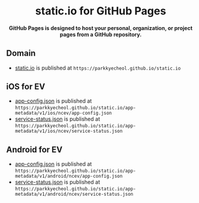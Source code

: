 <h1 align="center">static.io for GitHub Pages</h1>
<H4 align="center">
GitHub Pages is designed to host your personal, organization, or project pages from a GitHub repository.
</H4>

## Domain
- [static.io](https://parkkyecheol.github.io/static.io/)  is published at `https://parkkyecheol.github.io/static.io`

## iOS for EV
- [app-config.json](https://parkkyecheol.github.io/static.io/app-metadata/v1/ios/ncev/app-config.json) is published at `https://parkkyecheol.github.io/static.io/app-metadata/v1/ios/ncev/app-config.json`
- [service-status.json](https://parkkyecheol.github.io/static.io/app-metadata/v1/ios/ncev/service-status.json) is published at `https://parkkyecheol.github.io/static.io/app-metadata/v1/ios/ncev/service-status.json`
 
 ## Android for EV
 - [app-config.json](https://parkkyecheol.github.io/static.io/app-metadata/v1/android/ncev/app-config.json) is published at `https://parkkyecheol.github.io/static.io/app-metadata/v1/android/ncev/app-config.json`
 - [service-status.json](https://parkkyecheol.github.io/static.io/app-metadata/v1/android/ncev/service-status.json) is published at `https://parkkyecheol.github.io/static.io/app-metadata/v1/android/ncev/service-status.json`
 
